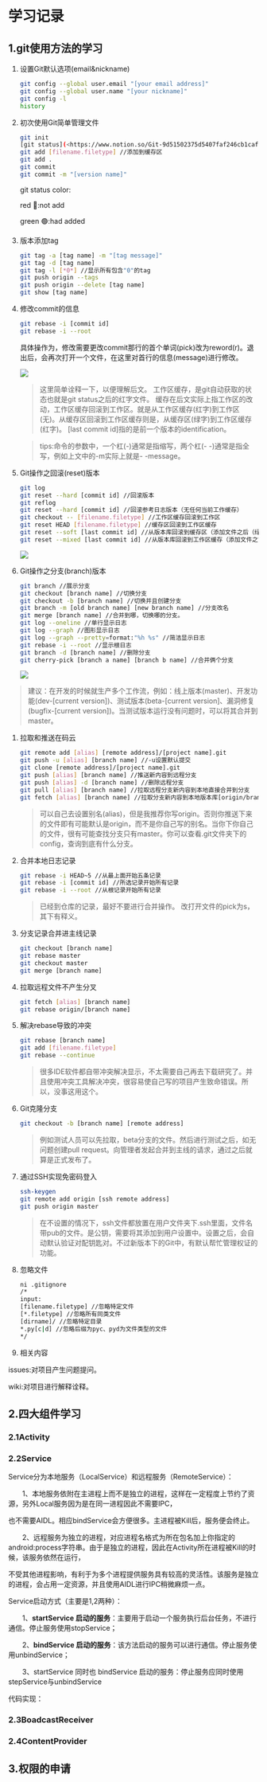 # 学习记录

## 1.git使用方法的学习

1. 设置Git默认选项(email&nickname)

   ```bash
   git config --global user.email "[your email address]"
   git config --global user.name "[your nickname]" 
   git config -l
   history
   ```

2. 初次使用Git简单管理文件

   ```bash
   git init
   [git status](<https://www.notion.so/Git-9d51502375d5407faf246cb1caf1b16a>)
   git add [filename.filetype] //添加到缓存区
   git add .
   git commit
   git commit -m "[version name]"
   ```

   git status color:

   red 🔴:not add

   green 🟢:had added

3. 版本添加tag

   ```bash
   git tag -a [tag name] -m "[tag message]"
   git tag -d [tag name]
   git tag -l [*0*] //显示所有包含"0"的tag
   git push origin --tags
   git push origin --delete [tag name]
   git show [tag name]
   ```

4. 修改commit的信息

   ```bash
   git rebase -i [commit id]
   git rebase -i --root
   ```

   具体操作为，修改需要更改commit那行的首个单词(pick)改为reword(r)。退出后，会再次打开一个文件，在这里对首行的信息(message)进行修改。

   ![](C:\Users\28710\Desktop\E034D356144DAFCA3F562A6D2108A67E.png)

   > 这里简单诠释一下，以便理解后文。 工作区缓存，是git自动获取的状态也就是git status之后的红字文件。 缓存在后文实际上指工作区的改动，工作区缓存回滚到工作区。就是从工作区缓存(红字)到工作区(无)。从缓存区回滚到工作区缓存则是，从缓存区(绿字)到工作区缓存(红字)。 [last commit id]指的是前一个版本的identification。

   > tips:命令的参数中，一个杠(-)通常是指缩写，两个杠(- -)通常是指全写，例如上文中的-m实际上就是- -message。

5. Git操作之回滚(reset)版本

   ```bash
   git log
   git reset --hard [commit id] //回滚版本
   git reflog
   git reset --hard [commit id] //回滚参考日志版本（无任何当前工作缓存）
   git checkout -- [filename.filetype] //工作区缓存回滚到工作区
   git reset HEAD [filename.filetype] //缓存区回滚到工作区缓存
   git reset --soft [last commit id] //从版本库回滚到缓存区（添加文件之后（绿））
   git reset --mixed [last commit id] //从版本库回滚到工作区缓存（添加文件之前（红））
   ```

   ![](C:\Users\28710\Desktop\03761A046B038CAB27222B9069B13E19.png)

6. Git操作之分支(branch)版本

   ```bash
   git branch //展示分支
   git checkout [branch name] //切换分支
   git checkout -b [branch name] //切换并且创建分支
   git branch -m [old branch name] [new branch name] //分支改名
   git merge [branch name] //合并到哪，切换哪的分支。
   git log --oneline //单行显示日志
   git log --graph //图形显示日志
   git log --graph --pretty=format:"%h %s" //简洁显示日志
   git rebase -i --root //显示根日志
   git branch -d [branch name] //删除分支
   git cherry-pick [branch a name] [branch b name] //合并俩个分支
   ```

   ![](C:\Users\28710\Desktop\6B99123C1D812205B55FEECB781EDABA.png)

> 建议：在开发的时候就生产多个工作流，例如：线上版本(master)、开发功能(dev-[current version])、测试版本(beta-[current version]、漏洞修复(bugfix-[current version])。当测试版本运行没有问题时，可以将其合并到master。

1. 拉取和推送在码云

   ```bash
   git remote add [alias] [remote address]/[project name].git
   git push -u [alias] [branch name] //-u设置默认提交
   git clone [remote address]/[project name].git
   git push [alias] [branch name] //推送新内容到远程分支
   git push [alias] -d [branch name] //删除远程分支
   git pull [alias] [branch name] //拉取远程分支新内容到本地直接合并到分支
   git fetch [alias] [branch name] //拉取分支新内容到本地版本库[origin/branch name]
   ```

   > 可以自己去设置别名(alias)，但是我推荐你写origin。否则你推送下来的文件即有可能默认是origin，而不是你自己写的别名。当你下你自己的文件，很有可能查找分支只有master。你可以查看.git文件夹下的config，查询到底有什么分支。

2. 合并本地日志记录

   ```bash
   git rebase -i HEAD~5 //从最上面开始五条记录
   git rebase -i [commit id] //所选记录开始所有记录
   git rebase -i --root //从根记录开始所有记录
   ```

   > 已经到仓库的记录，最好不要进行合并操作。 改打开文件的pick为s，其下有释义。

3. 分支记录合并进主线记录

   ```bash
   git checkout [branch name]
   git rebase master
   git checkout master
   git merge [branch name]
   ```

4. 拉取远程文件不产生分叉

   ```bash
   git fetch [alias] [branch name]
   git rebase origin/[branch name]
   ```

5. 解决rebase导致的冲突

   ```bash
   git rebase [branch name]
   git add [filename.filetype]
   git rebase --continue
   ```

   > 很多IDE软件都自带冲突解决显示，不太需要自己再去下载研究了。并且使用冲突工具解决冲突，很容易使自己写的项目产生致命错误。所以，没事这用这个。

6. Git克隆分支

   ```bash
   git checkout -b [branch name] [remote address]
   ```

   > 例如测试人员可以先拉取，beta分支的文件。然后进行测试之后，如无问题创建pull request。向管理者发起合并到主线的请求，通过之后就算是正式发布了。

7. 通过SSH实现免密码登入

   ```bash
   ssh-keygen
   git remote add origin [ssh remote address]
   git push origin master
   ```

   > 在不设置的情况下，ssh文件都放置在用户文件夹下.ssh里面，文件名带pub的文件。是公钥，需要将其添加到用户设置中。设置之后，会自动默认验证对配钥匙对。不过新版本下的Git中，有默认帮忙管理权证的功能。

8. 忽略文件

   ```bash
   ni .gitignore
   /*
   input:
   [filename.filetype] //忽略特定文件
   [*.filetype] //忽略所有同类文件
   [dirname]/ //忽略特定目录
   *.py[c|d] //忽略后缀为pyc、pyd为文件类型的文件
   */
   ```

9. 相关内容

issues:对项目产生问题提问。

wiki:对项目进行解释诠释。

## 2.四大组件学习

### 2.1Activity



### 2.2Service

Service分为本地服务（LocalService）和远程服务（RemoteService）：

　　1、本地服务依附在主进程上而不是独立的进程，这样在一定程度上节约了资源，另外Local服务因为是在同一进程因此不需要IPC，

也不需要AIDL。相应bindService会方便很多。主进程被Kill后，服务便会终止。

　　2、远程服务为独立的进程，对应进程名格式为所在包名加上你指定的android:process字符串。由于是独立的进程，因此在Activity所在进程被Kill的时候，该服务依然在运行，

不受其他进程影响，有利于为多个进程提供服务具有较高的灵活性。该服务是独立的进程，会占用一定资源，并且使用AIDL进行IPC稍微麻烦一点。

Service启动方式（主要是1,2两种）：

　　1、**startService 启动的服务**：主要用于启动一个服务执行后台任务，不进行通信。停止服务使用stopService；

　　2、**bindService 启动的服务**：该方法启动的服务可以进行通信。停止服务使用unbindService；

　　3、startService 同时也 bindService 启动的服务：停止服务应同时使用stepService与unbindService

代码实现：

### 2.3BoadcastReceiver



### 2.4ContentProvider

## 3.权限的申请



